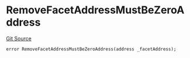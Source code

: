 # RemoveFacetAddressMustBeZeroAddress
[Git Source](https://github.com/thrackle-io/Tron/blob/0f66d21b157a740e3d9acae765069e378935a031/src/economic/ruleProcessor/tagged/TaggedRuleProcessorDiamondLib.sol)


```solidity
error RemoveFacetAddressMustBeZeroAddress(address _facetAddress);
```

